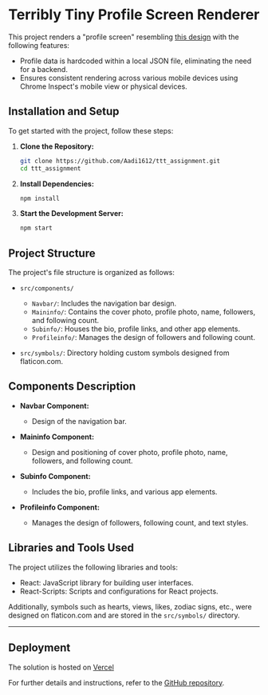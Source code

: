 
# Terribly Tiny Profile Screen Renderer

This project renders a "profile screen" resembling [this design](https://www.terriblytinytales.com/profile.jpeg) with the following features:

- Profile data is hardcoded within a local JSON file, eliminating the need for a backend.
- Ensures consistent rendering across various mobile devices using Chrome Inspect's mobile view or physical devices.

## Installation and Setup

To get started with the project, follow these steps:

1. **Clone the Repository:**
    ```bash
    git clone https://github.com/Aadi1612/ttt_assignment.git
    cd ttt_assignment
    ```

2. **Install Dependencies:**
    ```bash
    npm install
    ```

3. **Start the Development Server:**
    ```bash
    npm start
    ```

## Project Structure

The project's file structure is organized as follows:

- `src/components/`
    - `Navbar/`: Includes the navigation bar design.
    - `Maininfo/`: Contains the cover photo, profile photo, name, followers, and following count.
    - `Subinfo/`: Houses the bio, profile links, and other app elements.
    - `Profileinfo/`: Manages the design of followers and following count.

- `src/symbols/`: Directory holding custom symbols designed from flaticon.com.

## Components Description

- **Navbar Component:**
    - Design of the navigation bar.

- **Maininfo Component:**
    - Design and positioning of cover photo, profile photo, name, followers, and following count.

- **Subinfo Component:**
    - Includes the bio, profile links, and various app elements.

- **Profileinfo Component:**
    - Manages the design of followers, following count, and text styles.

## Libraries and Tools Used

The project utilizes the following libraries and tools:
- React: JavaScript library for building user interfaces.
- React-Scripts: Scripts and configurations for React projects.

Additionally, symbols such as hearts, views, likes, zodiac signs, etc., were designed on flaticon.com and are stored in the `src/symbols/` directory.

---

## Deployment

The solution is hosted on [Vercel](https://ttt-assignment-eta.vercel.app/)

For further details and instructions, refer to the [GitHub repository](https://github.com/Aadi1612/ttt_assignment).
